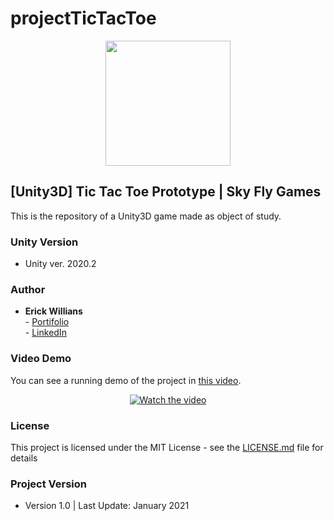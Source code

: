 # projectTicTacToe
<p align="center">
    <img width="200px" src="https://static.wixstatic.com/media/33880b_8a58db8670db482ebef1b9218daa1f18~mv2.png/v1/fill/w_419,h_420,al_c,lg_1,q_85/Sem%20T%C3%ADtulo-21.webp">    
</p>

## [Unity3D] Tic Tac Toe Prototype | Sky Fly Games

This is the repository of a Unity3D game made as object of study.

### Unity Version

-  Unity ver. 2020.2

### Author

* **Erick Willians** 
<br> - [Portifolio](https://www.skyflygames.com/)
<br> - [LinkedIn](www.linkedin.com/in/erick-willians)

### Video Demo
You can see a running demo of the project in [this video](https://www.youtube.com/watch?v=Q7hHQqBgAuQ&feature=youtu.be).
<br> <p align="center"> [![Watch the video](https://media.giphy.com/media/Kkj8TYriUW60h0321r/giphy.gif)](https://www.youtube.com/watch?v=Q7hHQqBgAuQ&feature=youtu.be) </p>

### License

This project is licensed under the MIT License - see the [LICENSE.md](LICENSE.md) file for details

### Project Version

* Version 1.0 | Last Update: January 2021
